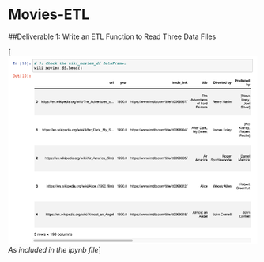 # Movies-ETL

##Deliverable 1: Write an ETL Function to Read Three Data Files


[![wiki_movies_df DataFrame Output](https://github.com/rommellmontenegro/Movies-ETL/blob/master/wiki_movies_df.head()_Output.png "Wiki_movies_df DataFrame")<br>
*As included in the ipynb file*]
